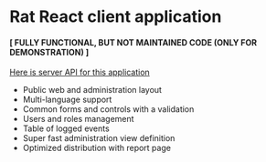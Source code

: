 # Rat React client application
#### [ FULLY FUNCTIONAL, BUT NOT MAINTAINED CODE (ONLY FOR DEMONSTRATION) ]

[Here is server API for this application](https://github.com/jancusra/rat-server)

* Public web and administration layout
* Multi-language support
* Common forms and controls with a validation
* Users and roles management
* Table of logged events
* Super fast administration view definition
* Optimized distribution with report page
